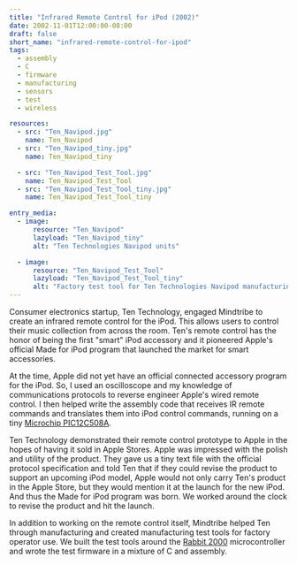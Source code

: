 ```yaml
---
title: "Infrared Remote Control for iPod (2002)"
date: 2002-11-01T12:00:00-08:00
draft: false
short_name: "infrared-remote-control-for-ipod"
tags:
  - assembly
  - C
  - firmware
  - manufacturing
  - sensors
  - test
  - wireless

resources:
  - src: "Ten_Navipod.jpg"
    name: Ten_Navipod
  - src: "Ten_Navipod_tiny.jpg"
    name: Ten_Navipod_tiny

  - src: "Ten_Navipod_Test_Tool.jpg"
    name: Ten_Navipod_Test_Tool
  - src: "Ten_Navipod_Test_Tool_tiny.jpg"
    name: Ten_Navipod_Test_Tool_tiny

entry_media:
  - image:
      resource: "Ten_Navipod"
      lazyload: "Ten_Navipod_tiny"
      alt: "Ten Technologies Navipod units"

  - image:
      resource: "Ten_Navipod_Test_Tool"
      lazyload: "Ten_Navipod_Test_Tool_tiny"
      alt: "Factory test tool for Ten Technologies Navipod manufacturing"
---
```

Consumer electronics startup, Ten Technology, engaged Mindtribe to create an infrared remote control for the iPod. This allows users to control their music collection from across the room. Ten's remote control has the honor of being the first "smart" iPod accessory and it pioneered Apple's official Made for iPod program that launched the market for smart accessories.

At the time, Apple did not yet have an official connected accessory program for the iPod. So, I used an oscilloscope and my knowledge of communications protocols to reverse engineer Apple's wired remote control. I then helped write the assembly code that receives IR remote commands and translates them into iPod control commands, running on a tiny [Microchip PIC12C508A](https://www.microchip.com/wwwproducts/en/PIC12C508A).

Ten Technology demonstrated their remote control prototype to Apple in the hopes of having it sold in Apple Stores. Apple was impressed with the polish and utility of the product. They gave us a tiny text file with the official protocol specification and told Ten that if they could revise the product to support an upcoming iPod model, Apple would not only carry Ten's product in the Apple Store, but they would mention it at the launch for the new iPod. And thus the Made for iPod program was born. We worked around the clock to revise the product and hit the launch.

In addition to working on the remote control itself, Mindtribe helped Ten through manufacturing and created manufacturing test tools for factory operator use. We built the test tools around the [Rabbit 2000](https://www.digi.com/support/productdetail?pid=4667) microcontroller and wrote the test firmware in a mixture of C and assembly.
